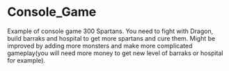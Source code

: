 # Console_Game
Example of console game 300 Spartans. You need to fight with Dragon, build barraks and hospital to get more spartans and cure them.
Might be improved by adding more monsters and make more complicated gameplay(you will need more money to get new level of barraks or hospital
for example).
